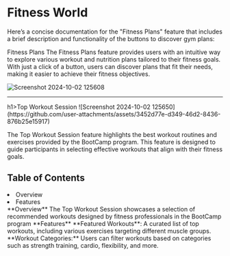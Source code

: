 <h1>Fitness World</h1>
<p>
Here’s a concise documentation for the "Fitness Plans" feature that includes a brief description and functionality of the buttons to discover gym plans:

Fitness Plans
The Fitness Plans feature provides users with an intuitive way to explore various workout and nutrition plans tailored to their fitness goals. With just a click of a button, users can discover plans that fit their needs, making it easier to achieve their fitness objectives.</p>
![Screenshot 2024-10-02 125608](https://github.com/user-attachments/assets/d0bc4d02-bc0d-4e5a-b6cf-7dfdc62848c1)

<hr/>
h1>Top Workout Session</h1>
![Screenshot 2024-10-02 125650](https://github.com/user-attachments/assets/3452d77e-d349-46d2-8436-876b25e15917)
<p>The Top Workout Session feature highlights the best workout routines and exercises provided by the BootCamp program. This feature is designed to guide participants in selecting effective workouts that align with their fitness goals.</p>
<h2>Table of Contents</h2>
<li>Overview</li>
<li>Features</li>
**Overview**
The Top Workout Session showcases a selection of recommended workouts designed by fitness professionals in the BootCamp program
**Features**
**Featured Workouts**: A curated list of top workouts, including various exercises targeting different muscle groups.
**Workout Categories:** Users can filter workouts based on categories such as strength training, cardio, flexibility, and more.

